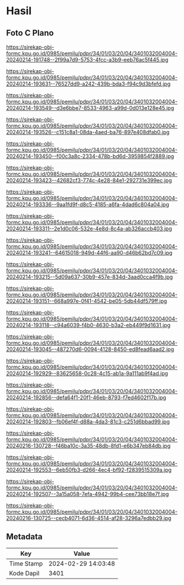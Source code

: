 # Hasil

## Foto C Plano

https://sirekap-obj-formc.kpu.go.id/0985/pemilu/pdpr/34/01/03/20/04/3401032004004-20240214-191748--2f99a7d9-5753-4fcc-a3b9-eeb76ac5f445.jpg

https://sirekap-obj-formc.kpu.go.id/0985/pemilu/pdpr/34/01/03/20/04/3401032004004-20240214-193631--76527dd9-a242-439b-bda3-f94c9d3bfefd.jpg

https://sirekap-obj-formc.kpu.go.id/0985/pemilu/pdpr/34/01/03/20/04/3401032004004-20240214-193549--d3e6bbe7-8533-4963-a99d-0d013e128e45.jpg

https://sirekap-obj-formc.kpu.go.id/0985/pemilu/pdpr/34/01/03/20/04/3401032004004-20240214-193526--c151c8a1-08da-4aed-ba76-897e408dfab0.jpg

https://sirekap-obj-formc.kpu.go.id/0985/pemilu/pdpr/34/01/03/20/04/3401032004004-20240214-193450--f00c3a8c-2334-478b-bd6d-3959854f2889.jpg

https://sirekap-obj-formc.kpu.go.id/0985/pemilu/pdpr/34/01/03/20/04/3401032004004-20240214-193423--42682cf3-774c-4e28-84e1-292731e399ec.jpg

https://sirekap-obj-formc.kpu.go.id/0985/pemilu/pdpr/34/01/03/20/04/3401032004004-20240214-193336--9aa1fd9f-d8c5-4185-a6fa-4dad6c804a04.jpg

https://sirekap-obj-formc.kpu.go.id/0985/pemilu/pdpr/34/01/03/20/04/3401032004004-20240214-193311--2e1d0c06-532e-4e8d-8c4a-ab326accb403.jpg

https://sirekap-obj-formc.kpu.go.id/0985/pemilu/pdpr/34/01/03/20/04/3401032004004-20240214-193241--64615018-949d-44f6-aa90-d46b62bd7c09.jpg

https://sirekap-obj-formc.kpu.go.id/0985/pemilu/pdpr/34/01/03/20/04/3401032004004-20240214-193215--5d09a637-30b9-457e-834d-3aad0cca4f9b.jpg

https://sirekap-obj-formc.kpu.go.id/0985/pemilu/pdpr/34/01/03/20/04/3401032004004-20240214-193151--668a997e-0f41-4542-be05-5db44df579ff.jpg

https://sirekap-obj-formc.kpu.go.id/0985/pemilu/pdpr/34/01/03/20/04/3401032004004-20240214-193118--c94a6039-f4b0-4630-b3a2-eb449f9d1631.jpg

https://sirekap-obj-formc.kpu.go.id/0985/pemilu/pdpr/34/01/03/20/04/3401032004004-20240214-193045--487270d6-0094-4128-8450-ed8fead6aad2.jpg

https://sirekap-obj-formc.kpu.go.id/0985/pemilu/pdpr/34/01/03/20/04/3401032004004-20240214-192929--83625658-0c28-4c15-ab1a-9a111ab9f4ad.jpg

https://sirekap-obj-formc.kpu.go.id/0985/pemilu/pdpr/34/01/03/20/04/3401032004004-20240214-192856--defa64f1-20f1-46eb-8793-f7ed4602f17b.jpg

https://sirekap-obj-formc.kpu.go.id/0985/pemilu/pdpr/34/01/03/20/04/3401032004004-20240214-192803--fb06ef4f-d88a-4da3-81c3-c251d6bbad99.jpg

https://sirekap-obj-formc.kpu.go.id/0985/pemilu/pdpr/34/01/03/20/04/3401032004004-20240216-130728--f46ba10c-3a35-48db-8fd1-e6b347eb84db.jpg

https://sirekap-obj-formc.kpu.go.id/0985/pemilu/pdpr/34/01/03/20/04/3401032004004-20240214-192553--6eb50fb3-d266-4ec4-bf92-f2839515309a.jpg

https://sirekap-obj-formc.kpu.go.id/0985/pemilu/pdpr/34/01/03/20/04/3401032004004-20240214-192507--3a15a058-7efa-4942-99b4-cee73bb18e7f.jpg

https://sirekap-obj-formc.kpu.go.id/0985/pemilu/pdpr/34/01/03/20/04/3401032004004-20240216-130725--cecb4071-6d36-4514-af28-3296a7edbb29.jpg


## Metadata

| Key        | Value               |
| ---------- | ------------------- |
| Time Stamp | 2024-02-29 14:03:48 |
| Kode Dapil | 3401                |



